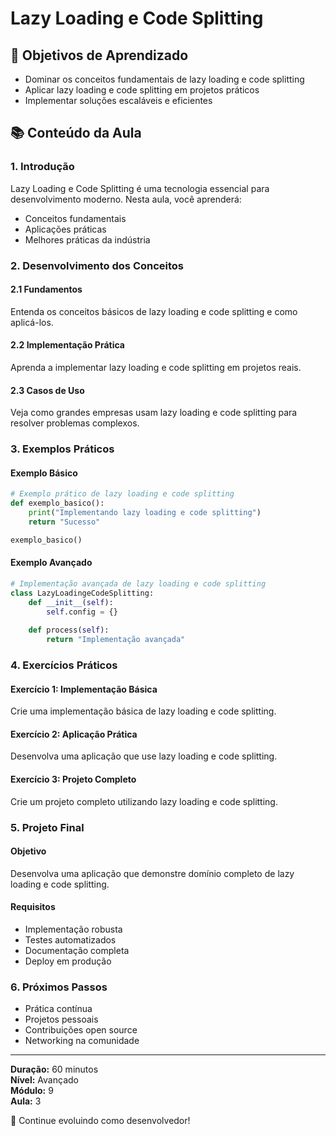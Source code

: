 # Lazy Loading e Code Splitting

## 🎯 Objetivos de Aprendizado
- Dominar os conceitos fundamentais de lazy loading e code splitting
- Aplicar lazy loading e code splitting em projetos práticos
- Implementar soluções escaláveis e eficientes

## 📚 Conteúdo da Aula

### 1. Introdução
Lazy Loading e Code Splitting é uma tecnologia essencial para desenvolvimento moderno. Nesta aula, você aprenderá:

- Conceitos fundamentais
- Aplicações práticas
- Melhores práticas da indústria

### 2. Desenvolvimento dos Conceitos

#### 2.1 Fundamentos
Entenda os conceitos básicos de lazy loading e code splitting e como aplicá-los.

#### 2.2 Implementação Prática
Aprenda a implementar lazy loading e code splitting em projetos reais.

#### 2.3 Casos de Uso
Veja como grandes empresas usam lazy loading e code splitting para resolver problemas complexos.

### 3. Exemplos Práticos

#### Exemplo Básico
```python
# Exemplo prático de lazy loading e code splitting
def exemplo_basico():
    print("Implementando lazy loading e code splitting")
    return "Sucesso"

exemplo_basico()
```

#### Exemplo Avançado
```python
# Implementação avançada de lazy loading e code splitting
class LazyLoadingeCodeSplitting:
    def __init__(self):
        self.config = {}
    
    def process(self):
        return "Implementação avançada"
```

### 4. Exercícios Práticos

#### Exercício 1: Implementação Básica
Crie uma implementação básica de lazy loading e code splitting.

#### Exercício 2: Aplicação Prática
Desenvolva uma aplicação que use lazy loading e code splitting.

#### Exercício 3: Projeto Completo
Crie um projeto completo utilizando lazy loading e code splitting.

### 5. Projeto Final

#### Objetivo
Desenvolva uma aplicação que demonstre domínio completo de lazy loading e code splitting.

#### Requisitos
- Implementação robusta
- Testes automatizados
- Documentação completa
- Deploy em produção

### 6. Próximos Passos

- Prática contínua
- Projetos pessoais
- Contribuições open source
- Networking na comunidade

---

**Duração:** 60 minutos  
**Nível:** Avançado  
**Módulo:** 9  
**Aula:** 3  

🎉 Continue evoluindo como desenvolvedor!
